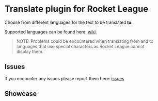 # Translate plugin for Rocket League

Choose from different languages for the text to be translated **to**.

Supported languages can be found here: [wiki](https://en.wikipedia.org/wiki/List_of_ISO_639_language_codes). 

> NOTE! Problems could be encountered when translating from and to languages that use special characters as Rocket League cannot display them.

## Issues

If you encounter any issues please report them here: [issues](https://github.com/0xleft/trnslt/issues)

## Showcase

